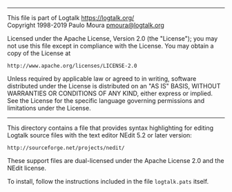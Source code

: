 ________________________________________________________________________

This file is part of Logtalk <https://logtalk.org/>  
Copyright 1998-2019 Paulo Moura <pmoura@logtalk.org>

Licensed under the Apache License, Version 2.0 (the "License");
you may not use this file except in compliance with the License.
You may obtain a copy of the License at

    http://www.apache.org/licenses/LICENSE-2.0

Unless required by applicable law or agreed to in writing, software
distributed under the License is distributed on an "AS IS" BASIS,
WITHOUT WARRANTIES OR CONDITIONS OF ANY KIND, either express or implied.
See the License for the specific language governing permissions and
limitations under the License.
________________________________________________________________________


This directory contains a file that provides syntax highlighting for
editing Logtalk source files with the text editor NEdit 5.2 or later
version:

	http://sourceforge.net/projects/nedit/

These support files are dual-licensed under the Apache License 2.0 and the
NEdit license.

To install, follow the instructions included in the file `logtalk.pats` 
itself.
